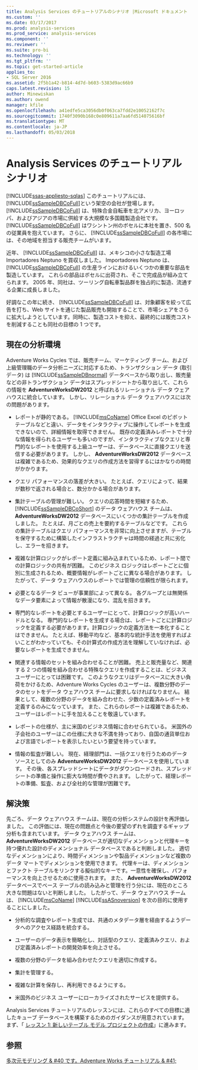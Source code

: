 ```yaml
---
title: Analysis Services のチュートリアルのシナリオ |Microsoft ドキュメント
ms.custom: ''
ms.date: 03/17/2017
ms.prod: analysis-services
ms.prod_service: analysis-services
ms.component: ''
ms.reviewer: ''
ms.suite: pro-bi
ms.technology: ''
ms.tgt_pltfrm: ''
ms.topic: get-started-article
applies_to:
- SQL Server 2016
ms.assetid: 2f5b1a42-b814-4d7d-b603-5383d9ac66b9
caps.latest.revision: 15
author: Minewiskan
ms.author: owend
manager: kfile
ms.openlocfilehash: a41edfe5ca3056db0f063ca7fdd2e10052162f7c
ms.sourcegitcommit: 1740f3090b168c0e809611a7aa6fd514075616bf
ms.translationtype: MT
ms.contentlocale: ja-JP
ms.lasthandoff: 05/03/2018
---
```

# <a name="analysis-services-tutorial-scenario"></a>Analysis Services のチュートリアル シナリオ
[!INCLUDE[ssas-appliesto-sqlas](../includes/ssas-appliesto-sqlas.md)]
このチュートリアルには、 [!INCLUDE[ssSampleDBCoFull](../includes/sssampledbcofull-md.md)]という架空の会社が登場します。 [!INCLUDE[ssSampleDBCoFull](../includes/sssampledbcofull-md.md)] は、特殊合金自転車を北アメリカ、ヨーロッパ、およびアジアの市場に供給する大規模な多国籍製造会社です。 [!INCLUDE[ssSampleDBCoFull](../includes/sssampledbcofull-md.md)] はワシントン州のボセルに本社を置き、500 名の従業員を抱えています。 さらに、 [!INCLUDE[ssSampleDBCoFull](../includes/sssampledbcofull-md.md)] の各市場には、その地域を担当する販売チームがいます。  
  
近年、 [!INCLUDE[ssSampleDBCoFull](../includes/sssampledbcofull-md.md)] は、メキシコの小さな製造工場 Importadores Neptuno を買収しました。 Importadores Neptuno は、 [!INCLUDE[ssSampleDBCoFull](../includes/sssampledbcofull-md.md)] の生産ラインにおけるいくつかの重要な部品を製造しています。 これらの部品はボセルに出荷され、そこで完成品が組み立てられます。 2005 年、同社は、ツーリング自転車製品群を独占的に製造、流通する企業に成長しました。  
  
好調なこの年に続き、 [!INCLUDE[ssSampleDBCoFull](../includes/sssampledbcofull-md.md)] は、対象顧客を絞って広告を打ち、Web サイトを通じた製品販売も開始することで、市場シェアをさらに拡大しようとしています。同時に、製造コストを抑え、最終的には販売コストを削減することも同社の目標の 1 つです。  
  
## <a name="current-analysis-environment"></a>現在の分析環境  
Adventure Works Cycles では、販売チーム、マーケティング チーム、および上級管理職のデータ分析ニーズに対応するため、トランザクション データ (取引データ) は [!INCLUDE[ssSampleDBnormal](../includes/sssampledbnormal-md.md)] データベースから取り出し、販売量などの非トランザクション データはスプレッドシートから取り出して、これらの情報を **AdventureWorksDW2012** と呼ばれるリレーショナル データ ウェアハウスに統合しています。 しかし、リレーショナル データ ウェアハウスには次の問題があります。  
  
-   レポートが静的である。 [!INCLUDE[msCoName](../includes/msconame-md.md)] Office Excel のピボット テーブルなどと違い、データをインタラクティブに操作してレポートを生成できないので、詳細情報を取得できません。 既存の定義済みレポートで十分な情報を得られるユーザーも多いのですが、インタラクティブなクエリと専門的なレポートを使用する上級ユーザーは、データベースに直接クエリを送信する必要があります。 しかし、 **AdventureWorksDW2012** データベースは複雑であるため、効果的なクエリの作成方法を習得するにはかなりの時間がかかります。  
  
-   クエリ パフォーマンスの落差が大きい。 たとえば、クエリによって、結果が数秒で返される場合と、数分かかる場合があります。  
  
-   集計テーブルの管理が難しい。 クエリの応答時間を短縮するため、 [!INCLUDE[ssSampleDBCoShort](../includes/sssampledbcoshort-md.md)] のデータ ウェアハウス チームは、 **AdventureWorksDW2012** データベースにいくつかの集計テーブルを作成しました。 たとえば、月ごとの売上を要約するテーブルなどです。 これらの集計テーブルはクエリ パフォーマンスを非常に向上させますが、テーブルを保守するために構築したインフラストラクチャは時間の経過と共に劣化し、エラーを招きます。  
  
-   複雑な計算ロジックがレポート定義に組み込まれているため、レポート間での計算ロジックの共有が困難。 このビジネス ロジックはレポートごとに個別に生成されるため、概要情報がレポートごとに異なる場合があります。 したがって、データ ウェアハウスのレポートでは管理の信頼性が限られます。  
  
-   必要となるデータ ビューが事業部によって異なる。 各グループとは無関係なデータ要素によって情報が散漫になり、混乱を招きます。  
  
-   専門的なレポートを必要とするユーザーにとって、計算ロジックが高いハードルとなる。 専門的なレポートを生成する場合は、レポートごとに計算ロジックを定義する必要があります。計算ロジックの定義方法を一本化することはできません。 たとえば、移動平均など、基本的な統計手法を使用すればよいことがわかっていても、その計算式の作成方法を理解していなければ、必要なレポートを生成できません。  
  
-   関連する情報のセットを組み合わせることが困難。 売上と販売量など、関連する 2 つの情報を組み合わせる特殊なクエリを作成することは、ビジネス ユーザーにとっては困難です。 このようなクエリはデータベースに大きい負荷をかけるため、Adventure Works Cycles のユーザーは、複数分野のデータのセットをデータ ウェアハウス チームに要求しなければなりません。 結果として、複数の分野のデータを組み合わせた、少数の定義済みレポートを定義するのみになっています。 また、これらのレポートは複雑であるため、ユーザーはレポートに手を加えることを敬遠しています。  
  
-   レポートの仕様が、主に米国のビジネス情報に合わせられている。 米国外の子会社のユーザーはこの仕様に大きな不満を持っており、自国の通貨単位および言語でレポートを表示したいという要望を持っています。  
  
-   情報の監査が難しい。 現在、経理部門は、一括クエリを行うためのデータ ソースとしてのみ **AdventureWorksDW2012** データベースを使用しています。 その後、各スプレッドシートにデータがダウンロードされ、スプレッドシートの準備と操作に膨大な時間が費やされます。 したがって、経理レポートの準備、監査、および全社的な管理が困難です。  
  
## <a name="the-solution"></a>解決策  
先ごろ、データ ウェアハウス チームは、現在の分析システムの設計を再評価しました。 この評価には、現在の問題点と今後の要望のずれを調査するギャップ分析も含まれています。 データ ウェアハウス チームは、 **AdventureWorksDW2012** データベースが適切なディメンションと代理キーを持つ優れた設計のディメンショナル データベースであると判断しました。 適切なディメンションにより、時間ディメンションや製品ディメンションなど複数のデータ マートでディメンションを使用できます。 代理キーは、ディメンションとファクト テーブルをリンクする擬似的なキーです。一意性を確保し、パフォーマンスを向上させるために使用されます。 また、 **AdventureWorksDW2012** データベースでベース テーブルの読み込みと管理を行う分には、現在のところ大きな問題はないと判断しました。 したがって、データ ウェアハウス チームは、 [!INCLUDE[msCoName](../includes/msconame-md.md)] [!INCLUDE[ssASnoversion](../includes/ssasnoversion-md.md)] を次の目的に使用することにしました。  
  
-   分析的な調査やレポート生成では、共通のメタデータ層を経由するようデータへのアクセス経路を統合する。  
  
-   ユーザーのデータ表示を簡略化し、対話型のクエリ、定義済みクエリ、および定義済みレポートの開発効率を向上させる。  
  
-   複数の分野のデータを組み合わせたクエリを適切に作成する。  
  
-   集計を管理する。  
  
-   複雑な計算を保存し、再利用できるようにする。  
  
-   米国外のビジネス ユーザーにローカライズされたサービスを提供する。  
  
Analysis Services チュートリアルのレッスンには、これらのすべての目標に適したキューブ データベースを構築するためのガイダンスが用意されています。 まず、「 [レッスン 1: 新しいテーブル モデル プロジェクトの作成](../analysis-services/lesson-1-create-a-new-tabular-model-project.md)」に進みます。  
  
## <a name="see-also"></a>参照  
[多次元モデリング & #40 です。Adventure Works チュートリアル & #41;](../analysis-services/multidimensional-modeling-adventure-works-tutorial.md)  
  
  
  
